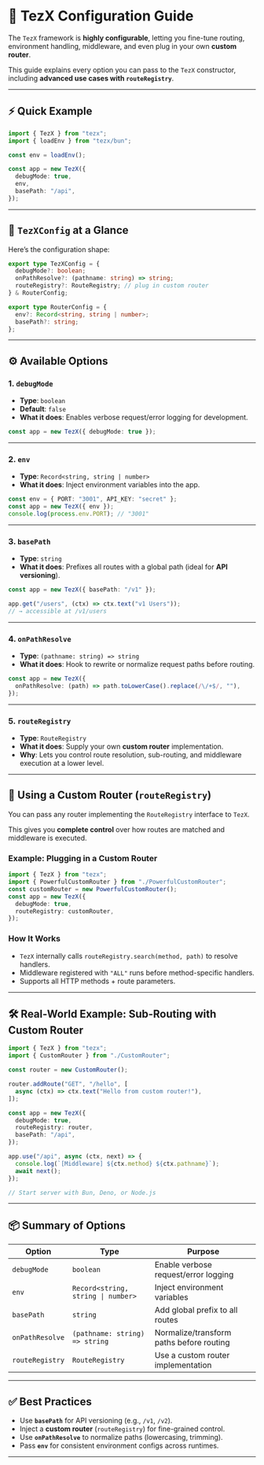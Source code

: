 # 🚀 TezX Configuration Guide

The `TezX` framework is **highly configurable**, letting you fine-tune routing, environment handling, middleware, and even plug in your own **custom router**.

This guide explains every option you can pass to the `TezX` constructor, including **advanced use cases with `routeRegistry`**.

---

## ⚡ Quick Example

```ts
import { TezX } from "tezx";
import { loadEnv } from "tezx/bun";

const env = loadEnv();

const app = new TezX({
  debugMode: true,
  env,
  basePath: "/api",
});
```

---

## 🧠 `TezXConfig` at a Glance

Here’s the configuration shape:

```ts
export type TezXConfig = {
  debugMode?: boolean;
  onPathResolve?: (pathname: string) => string;
  routeRegistry?: RouteRegistry; // plug in custom router
} & RouterConfig;

export type RouterConfig = {
  env?: Record<string, string | number>;
  basePath?: string;
};
```

---

## ⚙️ Available Options

### 1. `debugMode`

* **Type**: `boolean`
* **Default**: `false`
* **What it does**: Enables verbose request/error logging for development.

```ts
const app = new TezX({ debugMode: true });
```

---

### 2. `env`

* **Type**: `Record<string, string | number>`
* **What it does**: Inject environment variables into the app.

```ts
const env = { PORT: "3001", API_KEY: "secret" };
const app = new TezX({ env });
console.log(process.env.PORT); // "3001"
```

---

### 3. `basePath`

* **Type**: `string`
* **What it does**: Prefixes all routes with a global path (ideal for **API versioning**).

```ts
const app = new TezX({ basePath: "/v1" });

app.get("/users", (ctx) => ctx.text("v1 Users"));
// → accessible at /v1/users
```

---

### 4. `onPathResolve`

* **Type**: `(pathname: string) => string`
* **What it does**: Hook to rewrite or normalize request paths before routing.

```ts
const app = new TezX({
  onPathResolve: (path) => path.toLowerCase().replace(/\/+$/, ""),
});
```

---

### 5. `routeRegistry`

* **Type**: `RouteRegistry`
* **What it does**: Supply your own **custom router** implementation.
* **Why**: Lets you control route resolution, sub-routing, and middleware execution at a lower level.

---

## 🧩 Using a Custom Router (`routeRegistry`)

You can pass any router implementing the `RouteRegistry` interface to `TezX`.

This gives you **complete control** over how routes are matched and middleware is executed.

### Example: Plugging in a Custom Router

```ts
import { TezX } from "tezx";
import { PowerfulCustomRouter } from "./PowerfulCustomRouter";
const customRouter = new PowerfulCustomRouter();
const app = new TezX({
  debugMode: true,
  routeRegistry: customRouter,
});
```

### How It Works

* `TezX` internally calls `routeRegistry.search(method, path)` to resolve handlers.
* Middleware registered with `"ALL"` runs before method-specific handlers.
* Supports all HTTP methods + route parameters.

---

## 🛠 Real-World Example: Sub-Routing with Custom Router

```ts
import { TezX } from "tezx";
import { CustomRouter } from "./CustomRouter";

const router = new CustomRouter();

router.addRoute("GET", "/hello", [
  async (ctx) => ctx.text("Hello from custom router!"),
]);

const app = new TezX({
  debugMode: true,
  routeRegistry: router,
  basePath: "/api",
});

app.use("/api", async (ctx, next) => {
  console.log(`[Middleware] ${ctx.method} ${ctx.pathname}`);
  await next();
});

// Start server with Bun, Deno, or Node.js
```

---

## 📦 Summary of Options

| Option          | Type                               | Purpose                                  |
| --------------- | ---------------------------------- | ---------------------------------------- |
| `debugMode`     | `boolean`                          | Enable verbose request/error logging     |
| `env`           | `Record<string, string \| number>` | Inject environment variables             |
| `basePath`      | `string`                           | Add global prefix to all routes          |
| `onPathResolve` | `(pathname: string) => string`     | Normalize/transform paths before routing |
| `routeRegistry` | `RouteRegistry`                    | Use a custom router implementation       |

---

## ✅ Best Practices

* Use **`basePath`** for API versioning (e.g., `/v1`, `/v2`).
* Inject a **custom router** (`routeRegistry`) for fine-grained control.
* Use **`onPathResolve`** to normalize paths (lowercasing, trimming).
* Pass **`env`** for consistent environment configs across runtimes.

---
